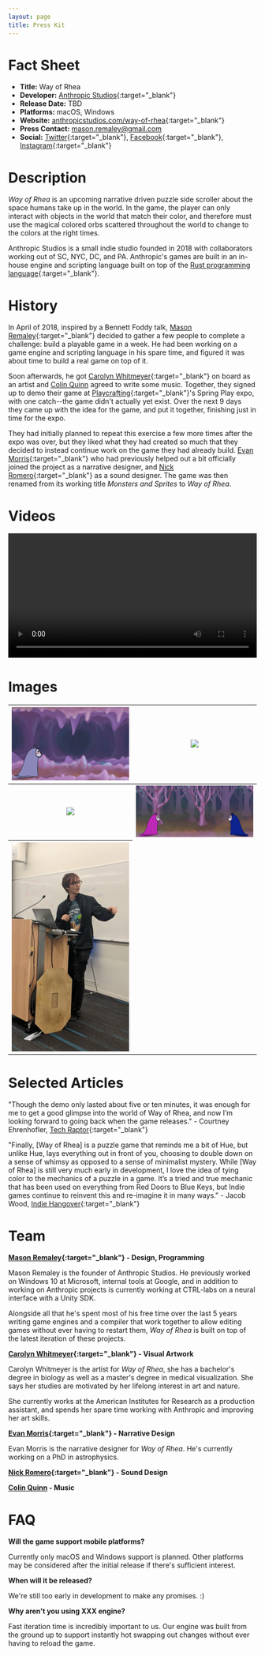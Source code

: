 ```yaml
---
layout: page
title: Press Kit
---
```


<!-- TODO: Logo -->
# Fact Sheet

- **Title:** Way of Rhea
- **Developer:** [Anthropic Studios](https://anthropicstudios.com){:target="_blank"}
- **Release Date:** TBD
- **Platforms:** macOS, Windows
- **Website:** [anthropicstudios.com/way-of-rhea](https://anthropicstudios.com/way-of-rhea){:target="_blank"}
- **Press Contact:** [mason.remaley@gmail.com](mailto:mason.remaley@gmail.com)
- **Social:** [Twitter](https://twitter.com/anthropicst){:target="_blank"}, [Facebook](https://www.facebook.com/AnthropicStudios/){:target="_blank"}, [Instagram](http://instagram.com/anthropicstudios){:target="_blank"}

# Description

*Way of Rhea* is an upcoming narrative driven puzzle side scroller about the space humans take up in the world. In the game, the player can only interact with objects in the world that match their color, and therefore must use the magical colored orbs scattered throughout the world to change to the colors at the right times.

Anthropic Studios is a small indie studio founded in 2018 with collaborators working out of SC, NYC, DC, and PA. Anthropic's games are built in an in-house engine and scripting language built on top of the [Rust programming language](https://www.rust-lang.org/en-US/){:target="_blank"}.


# History

In April of 2018, inspired by a Bennett Foddy talk, [Mason Remaley](https://masonremaley.com){:target="_blank"} decided to gather a few people to complete a challenge: build a playable game in a week. He had been working on a game engine and scripting language in his spare time, and figured it was about time to build a real game on top of it.

Soon afterwards, he got [Carolyn Whitmeyer](https://www.instagram.com/nylorac0__o/){:target="_blank"} on board as an artist and [Colin Quinn](mailto:colinquinnwork@gmail.com) agreed to write some music. Together, they signed up to demo their game at [Playcrafting](https://www.playcrafting.com/){:target="_blank"}'s Spring Play expo, with one catch--the game didn't actually  yet exist. Over the next 9 days they came up with the idea for the game, and put it together, finishing just in time for the expo.

They had initially planned to repeat this exercise a few more times after the expo was over, but they liked what they had created so much that they decided to instead continue work on the game they had already build. [Evan Morris](https://twitter.com/evan_cmm){:target="_blank"} who had previously helped out a bit officially joined the project as a narrative designer, and [Nick Romero](https://soundcloud.com/stonedape){:target="_blank"} as a sound designer. The game was then renamed from its working title *Monsters and Sprites* to *Way of Rhea*.


# Videos

<video width="100%" controls>
  <source src="/assets/monsters-and-sprites/trailer.mp4" type="video/mp4">
  Your browser does not support the video tag.
</video>

# Images
<table>
  <tr>
    <th><a href="/assets/monsters-and-sprites/start.png" target="_blank"><img src="/assets/monsters-and-sprites/start.png"/></a></th>
    <th><a href="/assets/monsters-and-sprites/puzzle.png" target="_blank"><img src="/assets/monsters-and-sprites/puzzle.png"/></a></th>
  </tr>
  <tr>
    <th><a href="/assets/monsters-and-sprites/elevator-puzzle.png" target="_blank"><img src="/assets/monsters-and-sprites/elevator-puzzle.png"/></a></th>
    <th><a href="/assets/monsters-and-sprites/friend.png" target="_blank"><img src="/assets/monsters-and-sprites/friend.png"/></a></th>
  </tr>
  <tr>
    <th><a href="/assets/monsters-and-sprites/demo-and-play-2.jpg" target="_blank"><img height="40%" src="/assets/monsters-and-sprites/demo-and-play-2.jpg"/></a></th>
  </tr>
</table>


<!-- TODO: Graphics package containing character cutouts/such, fonts, logo and icon, etc -->

# Selected Articles

"Though the demo only lasted about five or ten minutes, it was enough for me to get a good glimpse into the world of Way of Rhea, and now I’m looking forward to going back when the game releases." - Courtney Ehrenhofler, [Tech Raptor](https://techraptor.net/content/way-of-rhea-puzzle-sidescroller){:target="_blank"}

"Finally, [Way of Rhea] is a puzzle game that reminds me a bit of Hue, but unlike Hue, lays everything out in front of you, choosing to double down on a sense of whimsy as opposed to a sense of minimalist mystery.  While [Way of Rhea] is still very much early in development, I love the idea of tying color to the mechanics of a puzzle in a game. It’s a tried and true mechanic that has been used on everything from Red Doors to Blue Keys, but Indie games continue to reinvent this and re-imagine it in many ways." - Jacob Wood, [Indie Hangover](http://www.indiehangover.com/the-road-to-play-nyc-looking-good/){:target="_blank"}


# Team

**[Mason Remaley](https://masonremaley.com){:target="_blank"} - Design, Programming**

Mason Remaley is the founder of Anthropic Studios. He previously worked on Windows 10 at Microsoft, internal tools at Google, and in addition to working on Anthropic projects is currently working at CTRL-labs on a neural interface with a Unity SDK.

Alongside all that he's spent most of his free time over the last 5 years writing game engines and a compiler that work together to allow editing games without ever having to restart them, *Way of Rhea* is built on top of the latest iteration of these projects.

**[Carolyn Whitmeyer](https://instagram.com/nylorac0__o){:target="_blank"} - Visual Artwork**

Carolyn Whitmeyer is the artist for *Way of Rhea*, she has a bachelor's degree in biology as well as a master's degree in medical visualization. She says her studies are motivated by her lifelong interest in art and nature.

She currently works at the American Institutes for Research as a production assistant, and spends her spare time working with Anthropic and improving her art skills.

**[Evan Morris](https://twitter.com/evan_cmm){:target="_blank"} - Narrative Design**

Evan Morris is the narrative designer for *Way of Rhea*. He's currently working on a PhD in astrophysics.

**[Nick Romero](https://soundcloud.com/stonedape){:target="_blank"} - Sound Design**

**[Colin Quinn](mailto:colinquinnwork@gmail.com) - Music**

# FAQ

**Will the game support mobile platforms?**

Currently only macOS and Windows support is planned. Other platforms may be considered after the initial release if there's sufficient interest.

**When will it be released?**

We're still too early in development to make any promises. :)

**Why aren't you using XXX engine?**

Fast iteration time is incredibly important to us. Our engine was built from the ground up to support instantly hot swapping out changes without ever having to reload the game.
